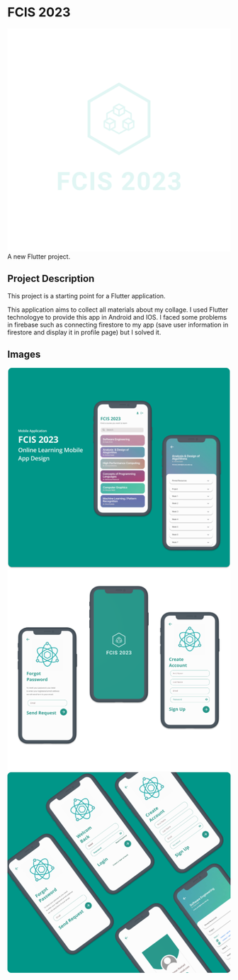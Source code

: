 # FCIS 2023
![](assets/logo_transparent.png)
A new Flutter project.

## Project Description

This project is a starting point for a Flutter application.

This application aims to collect all materials about my collage. I used Flutter technologye to provide this app in Android and IOS. I faced some problems in firebase such as connecting firestore to my app (save user information in firestore and display it in profile page) but I solved it.

## Images
![](Mockup/Group%2038.png)
![](Mockup/Frame%207.png)
![](Mockup/Frame%208.png)
